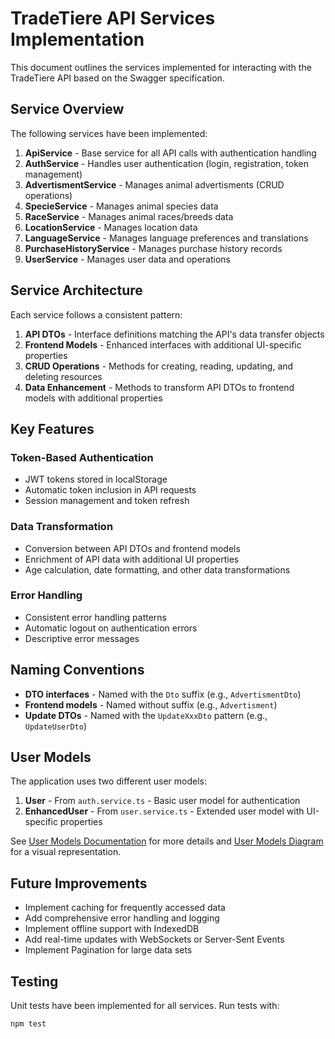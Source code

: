 # TradeTiere API Services Implementation

This document outlines the services implemented for interacting with the TradeTiere API based on the Swagger specification.

## Service Overview

The following services have been implemented:

1. **ApiService** - Base service for all API calls with authentication handling
2. **AuthService** - Handles user authentication (login, registration, token management)
3. **AdvertismentService** - Manages animal advertisments (CRUD operations)
4. **SpecieService** - Manages animal species data
5. **RaceService** - Manages animal races/breeds data
6. **LocationService** - Manages location data
7. **LanguageService** - Manages language preferences and translations
8. **PurchaseHistoryService** - Manages purchase history records
9. **UserService** - Manages user data and operations

## Service Architecture

Each service follows a consistent pattern:

1. **API DTOs** - Interface definitions matching the API's data transfer objects
2. **Frontend Models** - Enhanced interfaces with additional UI-specific properties
3. **CRUD Operations** - Methods for creating, reading, updating, and deleting resources
4. **Data Enhancement** - Methods to transform API DTOs to frontend models with additional properties

## Key Features

### Token-Based Authentication
- JWT tokens stored in localStorage
- Automatic token inclusion in API requests
- Session management and token refresh

### Data Transformation
- Conversion between API DTOs and frontend models
- Enrichment of API data with additional UI properties
- Age calculation, date formatting, and other data transformations

### Error Handling
- Consistent error handling patterns
- Automatic logout on authentication errors
- Descriptive error messages

## Naming Conventions

- **DTO interfaces** - Named with the `Dto` suffix (e.g., `AdvertismentDto`)
- **Frontend models** - Named without suffix (e.g., `Advertisment`)
- **Update DTOs** - Named with the `UpdateXxxDto` pattern (e.g., `UpdateUserDto`)

## User Models

The application uses two different user models:

1. **User** - From `auth.service.ts` - Basic user model for authentication
2. **EnhancedUser** - From `user.service.ts` - Extended user model with UI-specific properties

See [User Models Documentation](./docs/user-models.md) for more details and [User Models Diagram](./docs/user-models-diagram.md) for a visual representation.

## Future Improvements

- Implement caching for frequently accessed data
- Add comprehensive error handling and logging
- Implement offline support with IndexedDB
- Add real-time updates with WebSockets or Server-Sent Events
- Implement Pagination for large data sets

## Testing

Unit tests have been implemented for all services. Run tests with:

```
npm test
```
